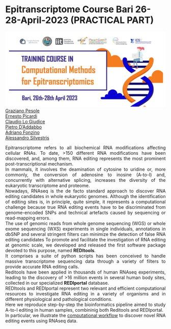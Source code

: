 # Epitranscriptome Course Bari 26-28-April-2023 (PRACTICAL PART)
<img src="https://github.com/claudiologiudice/Elixir_training_course/blob/main/img.png"></img>
<a href="mailto:graziano.pesole@uniba.it ">Graziano Pesole</a><br>
<a href="mailto:ernesto.picardi@uniba.it ">Ernesto Picardi</a><br>
<a href="mailto:claudio.logiudice@uniba.it "> Claudio Lo Giudice</a><br>
<a href="mailto:pietro.daddabbo@uniba.it "> Pietro D’Addabbo</a><br>
<a href="mailto:adriano.fonzino@uniba.it "> Adriano Fonzino</a><br>
<a href="mailto:asilvestris@alice.it "> Alessandro Silvestris</a><br>

<p align="justify"> Epitranscriptome refers to all biochemical RNA modifications affecting cellular RNAs. 
To date, >150 different RNA modifications have been discovered, and, among them, RNA editing represents the most prominent post-transcriptional mechanism.<br> 
In mammals, it involves the deamination of cytosine to uridine or, more commonly, the conversion of adenosine to inosine (A-to-I) and, concurrently with alternative splicing, increases the diversity of the eukaryotic transcriptome and proteome.<br>
Nowadays, RNAseq is the de facto standard approach to discover RNA editing candidates in whole eukaryotic genomes.
Although the identification of editing sites is, in principle, quite simple, it represents a computational challenge because true RNA editing events have to be discriminated from genome-encoded SNPs and technical artefacts caused by sequencing or read-mapping errors.<br>
The use of genomic reads from whole genome sequencing (WGS) or whole exome sequencing (WXS) experiments in single individuals, annotations in dbSNP
and several stringent filters can minimize the detection of false RNA editing candidates
To promote and facilitate the investigation of RNA editing at genomic scale, we developed and released the first software package devoted to this purpose, named <b>REDItools</b>. <br>
It comprises a suite of python scripts has been conceived to handle massive transcriptome sequencing data through a variety of filters to provide accurate RNA editing calls.<br>
Reditools have been applied in thousands of human RNAseq experiments, leading to the discovery of >16 million events in several human body sites, collected in our specialized <b>REDIportal</b> database.<br>
REDItools and REDIportal represent two relevant and efficient computational resources to investigate RNA editing in a variety of organisms and in different physiological and pathological conditions.<br>
Here we reproduce step-by-step the bioinformatics pipeline aimed to study A-to-I editing in human samples, combininig both Reditools and REDIportal.<br>
In particular, we illustrate the <a href="https://github.com/ELIXIR-IIB-training/computational_methods_for_epitrascriptomics/blob/main/day3/data/reditoolsdnarna.md">computational workflow</a> to discover novel RNA editing events using RNAseq data.
</p>

